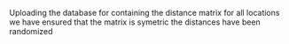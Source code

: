 Uploading the database for containing the distance matrix for all locations
we have ensured that the matrix is symetric 
the distances have been randomized
